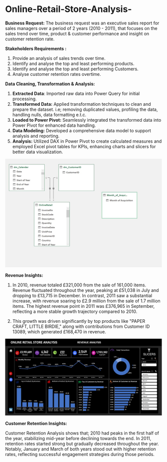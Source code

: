 # Online-Retail-Store-Analysis-

**Business Request:**
The business request was an executive sales report for sales managers over a period of 2 years (2010 - 2011), that focuses on the sales trend over time, product & customer performance and insight on customer retention rate.

**Stakeholders Requirements :**
1. Provide an analysis of sales trends over time.
2. Identify and analyse the top and least performing products.
3. Identify and analyse the top and least performing Customers.
4. Analyse customer retention rates overtime.

**Data Cleaning, Transformation & Analysis:**
1. **Extracted Data**: Imported raw data into Power Query for initial processing.
2. **Transformed Data:** Applied transformation techniques to clean and prepare the dataset. i.e; removing duplicated values, profiling the data, handling nulls, data formatting e.t.c.
3. **Loaded to Power Pivot:** Seamlessly integrated the transformed data into Power Pivot for enhanced data handling.
4. **Data Modeling:** Developed a comprehensive data model to support analysis and reporting.
5. **Analysis:** Utilized DAX in Power Pivot to create calculated measures and employed Excel pivot tables for KPIs, enhancing charts and slicers for better data visualization.

![Data Modelling](https://github.com/OlatunjiLanre/Online-Retail-Store-Analysis-/blob/main/Data%20Modelling.JPG)

**Revenue Insights:**

1. In 2010, revenue totaled £321,000 from the sale of 161,000 items. Revenue fluctuated throughout the year, peaking at £51,038 in July and dropping to £13,715 in December. In contrast, 2011 saw a substantial increase, with revenue soaring to £2.9 million from the sale of 1.7 million items. The highest revenue point in 2011 was £376,965 in September, reflecting a more stable growth trajectory compared to 2010.
 
2. This growth was driven significantly by top products like "PAPER CRAFT, LITTLE BIRDIE," along with contributions from Customer ID 13089, which generated £168,470 in revenue.


![Revenue Analysis](https://github.com/OlatunjiLanre/Online-Retail-Store-Analysis-/blob/main/Online%20retail%20store.JPG)


**Customer Retention Insights:**

Customer Retention Analysis shows that; 2010 had peaks in the first half of the year, stabilizing mid-year before declining towards the end. In 2011, retention rates started strong but gradually decreased throughout the year. Notably, January and March of both years stood out with higher retention rates, reflecting successful engagement strategies during those periods.
